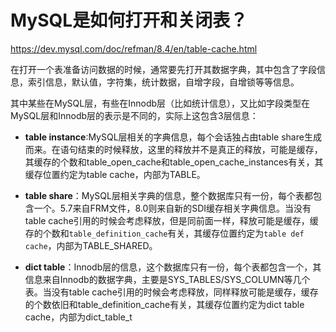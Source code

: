 # MySQL是如何打开和关闭表？




https://dev.mysql.com/doc/refman/8.4/en/table-cache.html



在打开一个表准备访问数据的时候，通常要先打开其数据字典，其中包含了字段信息，索引信息，默认值，字符集，统计数据，自增字段，自增锁等等信息。

其中某些在MySQL层，有些在Innodb层（比如统计信息），又比如字段类型在MySQL层和Innodb层的表示是不同的，实际上这包含3层信息：


- **table instance**:MySQL层相关的字典信息，每个会话独占由table share生成而来。在语句结束的时候释放，这里的释放并不是真正的释放，可能是缓存，其缓存的个数和table_open_cache和table_open_cache_instances有关，其缓存位置约定为table cache，内部为TABLE。


- **table share**：MySQL层相关字典的信息，整个数据库只有一份，每个表都包含一个。5.7来自FRM文件，8.0则来自新的SDI缓存相关字典信息。当没有table cache引用的时候会考虑释放，但是同前面一样，释放可能是缓存，缓存的个数和`table_definition_cache`有关，其缓存位置约定为`table def cache`，内部为TABLE_SHARED。


- **dict table**：Innodb层的信息，这个数据库只有一份，每个表都包含一个，其信息来自Innodb的数据字典，主要是SYS_TABLES/SYS_COLUMN等几个表。当没有table cache引用的时候会考虑释放，同样释放可能是缓存，缓存的个数依旧和table_definition_cache有关，其缓存位置约定为dict table cache，内部为dict_table_t





